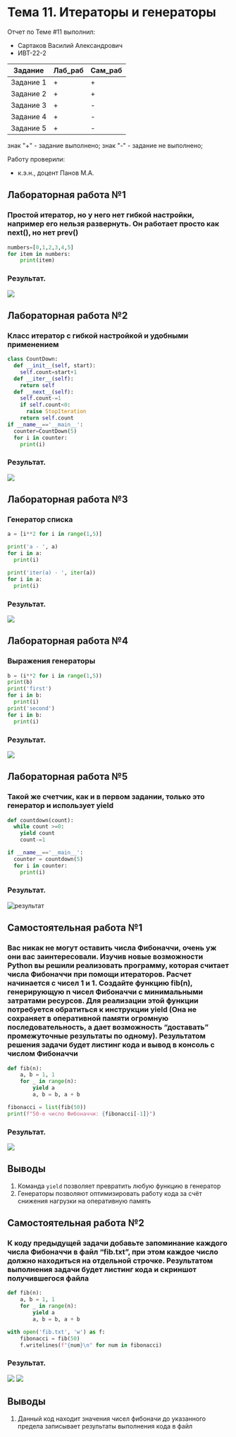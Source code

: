 # Тема 11. Итераторы и генераторы
Отчет по Теме #11 выполнил:
- Сартаков Василий Александрович
- ИВТ-22-2

| Задание | Лаб_раб | Сам_раб |
| ------ | ------ | ------ |
| Задание 1 | + | + |
| Задание 2 | + | + |
| Задание 3 | + | - |
| Задание 4 | + | - |
| Задание 5 | + | - |

знак "+" - задание выполнено; знак "-" - задание не выполнено;

Работу проверили:
- к.э.н., доцент Панов М.А.

## Лабораторная работа №1
### Простой итератор, но у него нет гибкой настройки, например его нельзя развернуть. Он работает просто как next(), но нет prev()

```python
numbers=[0,1,2,3,4,5]
for item in numbers:
    print(item)
```

### Результат.
![](./pic/L1.png)

## Лабораторная работа №2
### Класс итератор с гибкой настройкой и удобными применением


```python
class CountDown:
  def __init__(self, start):
    self.count=start+1
  def __iter__(self):
    return self
  def __next__(self):
    self.count-=1
    if self.count<0:
      raise StopIteration
    return self.count
if __name__=='__main__':
  counter=CountDown(5)
  for i in counter:
    print(i)  
```

### Результат.
![](./pic/L2.png)

## Лабораторная работа №3
### Генератор списка

```python
a = [i**2 for i in range(1,5)]

print('a - ', a)
for i in a:
  print(i)

print('iter(a) - ', iter(a))
for i in a:
  print(i)
```

### Результат.
![](./pic/L3.png)

## Лабораторная работа №4
### Выражения генераторы

```python 
b = (i**2 for i in range(1,5))
print(b)
print('first')
for i in b:
  print(i)
print('second')
for i in b:
  print(i)
```

### Результат.
![](./pic/L4.png)

## Лабораторная работа №5
### Такой же счетчик, как и в первом задании, только это генератор и использует yield

```python
def countdown(count):
  while count >=0:
    yield count
    count-=1

if __name__=='__main__':
  counter = countdown(5)
  for i in counter:
    print(i)
```

### Результат.
![результат](./pic/L5.png)

## Самостоятельная работа №1
### Вас никак не могут оставить числа Фибоначчи, очень уж они вас заинтересовали. Изучив новые возможности Python вы решили реализовать программу, которая считает числа Фибоначчи при помощи итераторов. Расчет начинается с чисел 1 и 1. Создайте функцию fib(n), генерирующую n чисел Фибоначчи с минимальными затратами ресурсов. Для реализации этой функции потребуется обратиться к инструкции yield (Она не сохраняет в оперативной памяти огромную последовательность, а дает возможность “доставать” промежуточные результаты по одному). Результатом решения задачи будет листинг кода и вывод в консоль с числом Фибоначчи

```python
def fib(n):
    a, b = 1, 1
    for _ in range(n):
        yield a
        a, b = b, a + b

fibonacci = list(fib(50))
print(f"50-е число Фибоначчи: {fibonacci[-1]}")
```

### Результат.
![](./pic/S1.png)

## Выводы
1. Команда ```yield``` позволяет превратить любую функцию в генератор
2. Генераторы позволяют оптимизировать работу кода за счёт снижения нагрузки на оперативную память

## Самостоятельная работа №2
### К коду предыдущей задачи добавьте запоминание каждого числа Фибоначчи в файл “fib.txt”, при этом каждое число должно находиться на отдельной строчке. Результатом выполнения задачи будет листинг кода и скриншот получившегося файла

```python
def fib(n):
    a, b = 1, 1
    for _ in range(n):
        yield a
        a, b = b, a + b

with open('fib.txt', 'w') as f:
    fibonacci = fib(50)
    f.writelines(f"{num}\n" for num in fibonacci)
```

### Результат.
![](./pic/S2.png)
![](./pic/fib.png)

## Выводы
1. Данный код находит значения чисел фибоначи до указанного предела записывает результаты выполнения кода в файл
